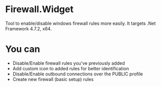 # Firewall.Widget
Tool to enable/disable windows firewall rules more easily. 
It targets .Net Framework 4.7.2, x64.

# You can
- Disable/Enable firewall rules you've previously added
- Add custom icon to added rules for better identification
- Disable/Enable outbound connections over the PUBLIC profile
- Create new firewall (basic setup) rules
